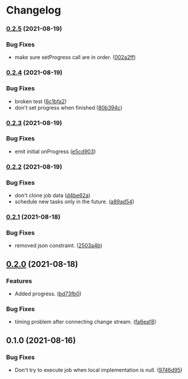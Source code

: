 # Changelog

### [0.2.5](https://www.github.com/schummar/schummar-job/compare/v0.2.4...v0.2.5) (2021-08-19)


### Bug Fixes

* make sure setProgress call are in order. ([002a2ff](https://www.github.com/schummar/schummar-job/commit/002a2ff974043528c2c03714f84d0e329e798514))

### [0.2.4](https://www.github.com/schummar/schummar-job/compare/v0.2.3...v0.2.4) (2021-08-19)


### Bug Fixes

* broken test ([6c1bfa2](https://www.github.com/schummar/schummar-job/commit/6c1bfa229e7ea8ac4d011032ba370e4bfbd16d8a))
* don't set progress when finished ([80b394c](https://www.github.com/schummar/schummar-job/commit/80b394c77b6e01386f0f09bcc29e2eb39fb9824f))

### [0.2.3](https://www.github.com/schummar/schummar-job/compare/v0.2.2...v0.2.3) (2021-08-19)


### Bug Fixes

* emit initial onProgress ([e5cd903](https://www.github.com/schummar/schummar-job/commit/e5cd903ec976e12002b6f487836dc34c9ece57ed))

### [0.2.2](https://www.github.com/schummar/schummar-job/compare/v0.2.1...v0.2.2) (2021-08-19)


### Bug Fixes

* don't clone job data ([d4be62a](https://www.github.com/schummar/schummar-job/commit/d4be62a11016f955fe838015a569fa295f226b46))
* schedule new tasks only in the future. ([a89ad54](https://www.github.com/schummar/schummar-job/commit/a89ad540622a70c6cd2c6e78c6789cc7ed9c7223))

### [0.2.1](https://www.github.com/schummar/schummar-job/compare/v0.2.0...v0.2.1) (2021-08-18)


### Bug Fixes

* removed json constraint. ([2503a4b](https://www.github.com/schummar/schummar-job/commit/2503a4b4b71b272b98ae3d6b6ac52f0be14cfad8))

## [0.2.0](https://www.github.com/schummar/schummar-job/compare/v0.1.0...v0.2.0) (2021-08-18)


### Features

* Added progress. ([bd73fb0](https://www.github.com/schummar/schummar-job/commit/bd73fb059eb5dcc8d47114cb79f42d923111321f))


### Bug Fixes

* timing problem after connecting change stream. ([fa6eaf8](https://www.github.com/schummar/schummar-job/commit/fa6eaf8b4f59014cee833973ca17bafe02cbe8eb))

## 0.1.0 (2021-08-16)


### Bug Fixes

* Don't try to execute job when local implementation is null. ([9746d95](https://www.github.com/schummar/schummar-job/commit/9746d9528a6848ebfa2e09834eee286b07c68096))
